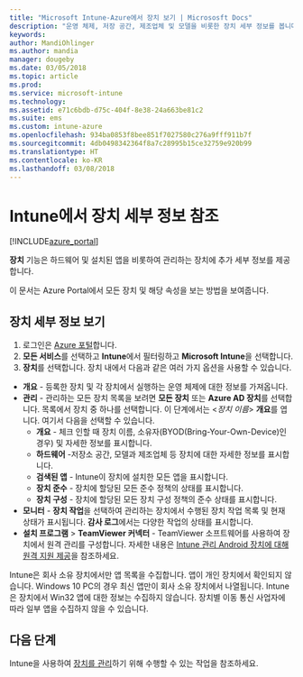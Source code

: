 ```yaml
---
title: "Microsoft Intune-Azure에서 장치 보기 | Micrososft Docs"
description: "운영 체제, 저장 공간, 제조업체 및 모델을 비롯한 장치 세부 정보를 봅니다. Azure에서 Microsoft Intune을 사용하여 설치된 앱의 목록을 가져오고, 준수 정책을 확인하고, TeamViewer를 설정합니다. 관리하는 장치의 인벤토리 보기와 유사합니다."
keywords: 
author: MandiOhlinger
ms.author: mandia
manager: dougeby
ms.date: 03/05/2018
ms.topic: article
ms.prod: 
ms.service: microsoft-intune
ms.technology: 
ms.assetid: e71c6bdb-d75c-404f-8e38-24a663be81c2
ms.suite: ems
ms.custom: intune-azure
ms.openlocfilehash: 934ba0853f8bee851f7027580c276a9fff911b7f
ms.sourcegitcommit: 4db0498342364f8a7c28995b15ce32759e920b99
ms.translationtype: HT
ms.contentlocale: ko-KR
ms.lasthandoff: 03/08/2018
---
```

# <a name="see-device-details-in-intune"></a>Intune에서 장치 세부 정보 참조

[!INCLUDE[azure_portal](./includes/azure_portal.md)]

**장치** 기능은 하드웨어 및 설치된 앱을 비롯하여 관리하는 장치에 추가 세부 정보를 제공합니다. 

이 문서는 Azure Portal에서 모든 장치 및 해당 속성을 보는 방법을 보여줍니다.

## <a name="view-your-device-details"></a>장치 세부 정보 보기

1. 로그인은 [Azure 포털](https://portal.azure.com)합니다.
2. **모든 서비스**를 선택하고 **Intune**에서 필터링하고 **Microsoft Intune**을 선택합니다.
3. **장치**를 선택합니다. 장치 내에서 다음과 같은 여러 가지 옵션을 사용할 수 있습니다.

  - **개요** - 등록한 장치 및 각 장치에서 실행하는 운영 체제에 대한 정보를 가져옵니다.
  - **관리** - 관리하는 모든 장치 목록을 보려면 **모든 장치** 또는 **Azure AD 장치**를 선택합니다.
    목록에서 장치 중 하나를 선택합니다. 이 단계에서는 <*장치 이름*> **개요**를 엽니다. 여기서 다음을 선택할 수 있습니다.
    - **개요** - 체크 인할 때 장치 이름, 소유자(BYOD(Bring-Your-Own-Device)인 경우) 및 자세한 정보를 표시합니다.
    - **하드웨어** -저장소 공간, 모델과 제조업체 등 장치에 대한 자세한 정보를 표시합니다.
    - **검색된 앱** - Intune이 장치에 설치한 모든 앱을 표시합니다.
    - **장치 준수** - 장치에 할당된 모든 준수 정책의 상태를 표시합니다.
    - **장치 구성** - 장치에 할당된 모든 장치 구성 정책의 준수 상태를 표시합니다.
- **모니터** - **장치 작업**을 선택하여 관리하는 장치에서 수행된 장치 작업 목록 및 현재 상태가 표시됩니다. **감사 로그**에서는 다양한 작업의 상태를 표시합니다.
- **설치 프로그램** > **TeamViewer 커넥터** - TeamViewer 소프트웨어를 사용하여 장치에서 원격 관리를 구성합니다. 자세한 내용은 [Intune 관리 Android 장치에 대해 원격 지원 제공](device-profile-android-teamviewer.md)을 참조하세요.

Intune은 회사 소유 장치에서만 앱 목록을 수집합니다. 앱이 개인 장치에서 확인되지 않습니다. Windows 10 PC의 경우 최신 앱만이 회사 소유 장치에서 나열됩니다. Intune은 장치에서 Win32 앱에 대한 정보는 수집하지 않습니다. 장치별 이동 통신 사업자에 따라 일부 앱을 수집하지 않을 수 있습니다.

## <a name="next-steps"></a>다음 단계
Intune을 사용하여 [장치를 관리](device-management.md)하기 위해 수행할 수 있는 작업을 참조하세요.
